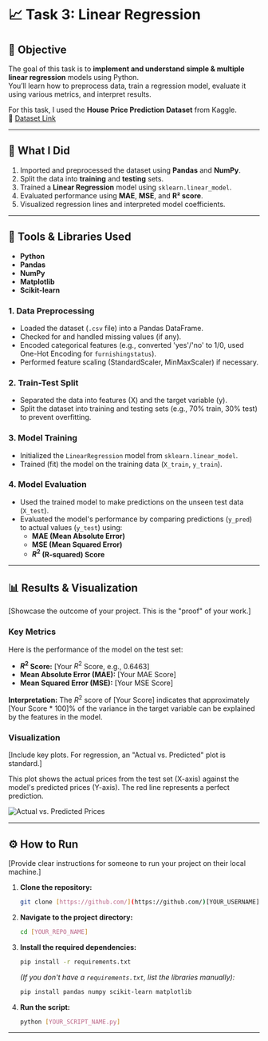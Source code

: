 # 📈 Task 3: Linear Regression

## 📘 Objective
The goal of this task is to **implement and understand simple & multiple linear regression** models using Python.  
You’ll learn how to preprocess data, train a regression model, evaluate it using various metrics, and interpret results.

For this task, I used the **House Price Prediction Dataset** from Kaggle.  
📂 [Dataset Link](https://www.kaggle.com/datasets/harishkumardatalab/housing-price-prediction)

---

## 🧠 What I Did
1. Imported and preprocessed the dataset using **Pandas** and **NumPy**.  
2. Split the data into **training** and **testing** sets.  
3. Trained a **Linear Regression** model using `sklearn.linear_model`.  
4. Evaluated performance using **MAE**, **MSE**, and **R² score**.  
5. Visualized regression lines and interpreted model coefficients.  

---

## 🧰 Tools & Libraries Used
- **Python**
- **Pandas**
- **NumPy**
- **Matplotlib**
- **Scikit-learn**

### 1. Data Preprocessing
- Loaded the dataset (`.csv` file) into a Pandas DataFrame.
- Checked for and handled missing values (if any).
- Encoded categorical features (e.g., converted 'yes'/'no' to 1/0, used One-Hot Encoding for `furnishingstatus`).
- Performed feature scaling (StandardScaler, MinMaxScaler) if necessary.

### 2. Train-Test Split
- Separated the data into features (X) and the target variable (y).
- Split the dataset into training and testing sets (e.g., 70% train, 30% test) to prevent overfitting.

### 3. Model Training
- Initialized the `LinearRegression` model from `sklearn.linear_model`.
- Trained (fit) the model on the training data (`X_train`, `y_train`).

### 4. Model Evaluation
- Used the trained model to make predictions on the unseen test data (`X_test`).
- Evaluated the model's performance by comparing predictions (`y_pred`) to actual values (`y_test`) using:
    - **MAE (Mean Absolute Error)**
    - **MSE (Mean Squared Error)**
    - **$R^2$ (R-squared) Score**

---

## 📊 Results & Visualization
[Showcase the outcome of your project. This is the "proof" of your work.]

### Key Metrics
Here is the performance of the model on the test set:
- **$R^2$ Score:** [Your $R^2$ Score, e.g., 0.6463]
- **Mean Absolute Error (MAE):** [Your MAE Score]
- **Mean Squared Error (MSE):** [Your MSE Score]

**Interpretation:** The $R^2$ score of [Your Score] indicates that approximately [Your Score * 100]% of the variance in the target variable can be explained by the features in the model.

### Visualization
[Include key plots. For regression, an "Actual vs. Predicted" plot is standard.]

This plot shows the actual prices from the test set (X-axis) against the model's predicted prices (Y-axis). The red line represents a perfect prediction.

![Actual vs. Predicted Prices]([FILENAME_OF_YOUR_PLOT.png])

---

## ⚙️ How to Run
[Provide clear instructions for someone to run your project on their local machine.]

1.  **Clone the repository:**
    ```bash
    git clone [https://github.com/](https://github.com/)[YOUR_USERNAME]/[YOUR_REPO_NAME].git
    ```
2.  **Navigate to the project directory:**
    ```bash
    cd [YOUR_REPO_NAME]
    ```
3.  **Install the required dependencies:**
    ```bash
    pip install -r requirements.txt
    ```
    *(If you don't have a `requirements.txt`, list the libraries manually):*
    ```bash
    pip install pandas numpy scikit-learn matplotlib
    ```
4.  **Run the script:**
    ```bash
    python [YOUR_SCRIPT_NAME.py]
    ```

---
